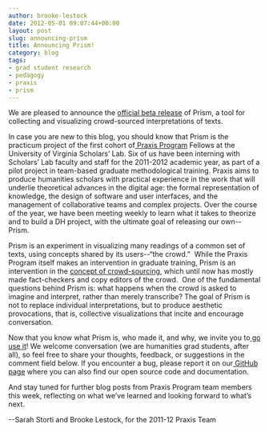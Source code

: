 ```yaml
---
author: brooke-lestock
date: 2012-05-01 09:07:44+00:00
layout: post
slug: announcing-prism
title: Announcing Prism!
category: blog
tags:
- grad student research
- pedagogy
- praxis
- prism
---
```


We are pleased to announce the [official beta release](http://prism.scholarslab.org/) of Prism, a tool for collecting and visualizing crowd-sourced interpretations of texts.

In case you are new to this blog, you should know that Prism is the practicum project of the first cohort of[ Praxis Program](http://praxis.scholarslab.org/) Fellows at the University of Virginia Scholars’ Lab. Six of us have been interning with Scholars’ Lab faculty and staff for the 2011-2012 academic year, as part of a pilot project in team-based graduate methodological training. Praxis aims to produce humanities scholars with practical experience in the work that will underlie theoretical advances in the digital age: the formal representation of knowledge, the design of software and user interfaces, and the management of collaborative teams and complex projects. Over the course of the year, we have been meeting weekly to learn what it takes to theorize and to build a DH project, with the ultimate goal of releasing our own--Prism.

Prism is an experiment in visualizing many readings of a common set of texts, using concepts shared by its users--“the crowd.”  While the Praxis Program itself makes an intervention in graduate training, Prism is an intervention in the [concept of crowd-sourcing](http://chronicle.com/article/Breaking-Down-Menus-Digitally/131658/), which until now has mostly made fact-checkers and copy editors of the crowd.  One of the fundamental questions behind Prism is: what happens when the crowd is asked to imagine and interpret, rather than merely transcribe? The goal of Prism is not to replace individual interpretations, but to produce aesthetic provocations, that is, collective visualizations that incite and encourage conversation.

Now that you know what Prism is, who made it, and why, we invite you to[ go use it](http://prism.scholarslab.org/)! We welcome conversation (we are humanities grad students, after all), so feel free to share your thoughts, feedback, or suggestions in the comment field below. If you encounter a bug, please report it on our[ GitHub page](https://github.com/scholarslab/prism/issues?direction=desc&sort=created&state=open) where you can also find our open source code and documentation.

And stay tuned for further blog posts from Praxis Program team members this week, reflecting on what we’ve learned and looking forward to what’s next.

--Sarah Storti and Brooke Lestock, for the 2011-12 Praxis Team
